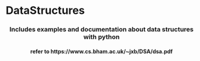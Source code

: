 # DataStructures
<h3 align="center">Includes examples and documentation about data structures with python</h3>
<h4 align="center">refer to https://www.cs.bham.ac.uk/~jxb/DSA/dsa.pdf</h4>
